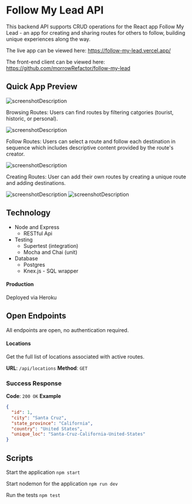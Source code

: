 # Follow My Lead API

This backend API supports CRUD operations for the React app Follow My Lead - an app for creating and sharing routes for others to follow, building unique experiences along the way.

The live app can be viewed here: https://follow-my-lead.vercel.app/

The front-end client can be viewed here: https://github.com/morrowRefactor/follow-my-lead

## Quick App Preview
![screenshotDescription](https://user-images.githubusercontent.com/58446465/88344149-d4f47380-ccf7-11ea-8d4c-cae74147799e.png)

Browsing Routes: Users can find routes by filtering catgories (tourist, historic, or personal).

![screenshotDescription](https://user-images.githubusercontent.com/58446465/88344156-d9b92780-ccf7-11ea-98f9-801a649dc918.png)

Follow Routes: Users can select a route and follow each destination in sequence which includes descriptive content provided by the route's creator.

![screenshotDescription](https://user-images.githubusercontent.com/58446465/88344168-de7ddb80-ccf7-11ea-842e-f9a3d49aa148.png)

Creating Routes: User can add their own routes by creating a unique route and adding destinations.

![screenshotDescription](https://user-images.githubusercontent.com/58446465/88344176-e178cc00-ccf7-11ea-92a7-2865ca850151.png)
![screenshotDescription](https://user-images.githubusercontent.com/58446465/88344179-e3db2600-ccf7-11ea-978d-88432ae8f254.png)

## Technology

* Node and Express
  * RESTful Api
* Testing
  * Supertest (integration)
  * Mocha and Chai (unit)
* Database
  * Postgres
  * Knex.js - SQL wrapper

#### Production

Deployed via Heroku

## Open Endpoints
All endpoints are open, no authentication required.

#### Locations
Get the full list of locations associated with active routes.

**URL**: `/api/locations`
**Method**: `GET`

### Success Response
**Code**: `200 OK`
**Example**
```json
{
  "id": 1,
  "city": "Santa Cruz",
  "state_province": "California",
  "country": "United States",
  "unique_loc": "Santa-Cruz-California-United-States"
}
```

## Scripts 

Start the application `npm start`

Start nodemon for the application `npm run dev`

Run the tests `npm test`